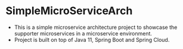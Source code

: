 # SimpleMicroServiceArch

- This is a simple microservice architecture project to showcase the supporter microservices in a microservice environment.
- Project is built on top of Java 11, Spring Boot and Spring Cloud.

